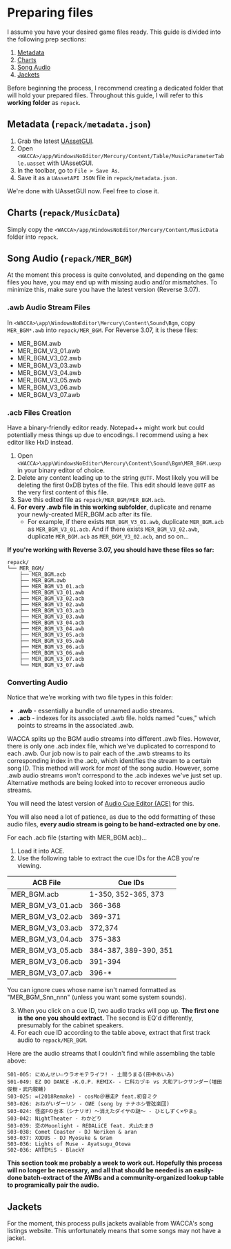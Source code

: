 # Preparing files
I assume you have your desired game files ready. This guide is divided into the following prep sections:

1. [Metadata](##Metadata)
2. [Charts](##Charts)
3. [Song Audio](##Song%20Audio)
4. [Jackets](##Jackets)

Before beginning the process, I recommend creating a dedicated folder that will hold your prepared files. Throughout this guide, I will refer to this **working folder** as `repack`.

## Metadata (`repack/metadata.json`)
1. Grab the latest [UAssetGUI](https://github.com/atenfyr/UAssetGUI).
2. Open `<WACCA>/app/WindowsNoEditor/Mercury/Content/Table/MusicParameterTable.uasset` with UAssetGUI.
3. In the toolbar, go to `File > Save As`.
4. Save it as a `UAssetAPI JSON` file in `repack/metadata.json`.

We're done with UAssetGUI now. Feel free to close it.

## Charts (`repack/MusicData`)
Simply copy the `<WACCA>/app/WindowsNoEditor/Mercury/Content/MusicData` folder into `repack`.

## Song Audio (`repack/MER_BGM`)
At the moment this process is quite convoluted, and depending on the game files you have, you may end up with missing audio and/or mismatches. To minimize this, make sure you have the latest version (Reverse 3.07).

### .awb Audio Stream Files
In `<WACCA>\app\WindowsNoEditor\Mercury\Content\Sound\Bgm`, copy `MER_BGM*.awb` into `repack/MER_BGM`. For Reverse 3.07, it is these files:
- MER_BGM.awb
- MER_BGM_V3_01.awb
- MER_BGM_V3_02.awb
- MER_BGM_V3_03.awb
- MER_BGM_V3_04.awb
- MER_BGM_V3_05.awb
- MER_BGM_V3_06.awb
- MER_BGM_V3_07.awb

### .acb Files Creation
Have a binary-friendly editor ready. Notepad++ might work but could potentially mess things up due to encodings. I recommend using a hex editor like HxD instead.

1. Open `<WACCA>\app\WindowsNoEditor\Mercury\Content\Sound\Bgm\MER_BGM.uexp` in your binary editor of choice.
2. Delete any content leading up to the string `@UTF`. Most likely you will be deleting the first 0xDB bytes of the file. This edit should leave `@UTF` as the very first content of this file.
3. Save this edited file as `repack/MER_BGM/MER_BGM.acb`.
4. **For every .awb file in this working subfolder**, duplicate and rename your newly-created MER_BGM.acb after its file.
	- For example, if there exists `MER_BGM_V3_01.awb`, duplicate `MER_BGM.acb` as `MER_BGM_V3_01.acb`. And if there exists `MER_BGM_V3_02.awb`, duplicate `MER_BGM.acb` as `MER_BGM_V3_02.acb`, and so on...

**If you're working with Reverse 3.07, you should have these files so far:**
```
repack/
└── MER_BGM/
    ├── MER_BGM.acb
    ├── MER_BGM.awb
    ├── MER_BGM_V3_01.acb
    ├── MER_BGM_V3_01.awb
    ├── MER_BGM_V3_02.acb
    ├── MER_BGM_V3_02.awb
    ├── MER_BGM_V3_03.acb
    ├── MER_BGM_V3_03.awb
    ├── MER_BGM_V3_04.acb
    ├── MER_BGM_V3_04.awb
    ├── MER_BGM_V3_05.acb
    ├── MER_BGM_V3_05.awb
    ├── MER_BGM_V3_06.acb
    ├── MER_BGM_V3_06.awb
    ├── MER_BGM_V3_07.acb
    └── MER_BGM_V3_07.awb
```

### Converting Audio
Notice that we're working with two file types in this folder:
- **.awb** - essentially a bundle of unnamed audio streams.
- **.acb** - indexes for its associated .awb file. holds named "cues," which points to streams in the associated .awb.

WACCA splits up the BGM audio streams into different .awb files. However, there is only one .acb index file, which we've duplicated to correspond to each .awb. Our job now is to pair each of the .awb streams to its corresponding index in the .acb, which identifies the stream to a certain song ID. This method will work for *most* of the song audio. However, some .awb audio streams won't correspond to the .acb indexes we've just set up. Alternative methods are being looked into to recover erroneous audio streams.

You will need the latest version of [Audio Cue Editor (ACE)](https://github.com/LazyBone152/ACE) for this.

You will also need a lot of patience, as due to the odd formatting of these audio files, **every audio stream is going to be hand-extracted one by one.**

For each .acb file (starting with MER_BGM.acb)...
1. Load it into ACE.
2. Use the following table to extract the cue IDs for the ACB you're viewing.

| ACB File          | Cue IDs               |
|-------------------|-----------------------|
| MER_BGM.acb       | 1-350, 352-365, 373   |
| MER_BGM_V3_01.acb | 366-368               |
| MER_BGM_V3_02.acb | 369-371               |
| MER_BGM_V3_03.acb | 372,374               |
| MER_BGM_V3_04.acb | 375-383               |
| MER_BGM_V3_05.acb | 384-387, 389-390, 351 |
| MER_BGM_V3_06.acb | 391-394               |
| MER_BGM_V3_07.acb | 396-*                 |

You can ignore cues whose name isn't named formatted as "MER_BGM_Snn_nnn" (unless you want some system sounds).

3. When you click on a cue ID, two audio tracks will pop up. **The first one is the one you should extract.** The second is EQ'd differently, presumably for the cabinet speakers.
4. For each cue ID according to the table above, extract that first track audio to `repack/MER_BGM`.

Here are the audio streams that I couldn't find while assembling the table above:
```
S01-005: にめんせい☆ウラオモテライフ! - 土間うまる(田中あいみ)
S01-049: EZ DO DANCE -K.O.P. REMIX- - 仁科カヅキ vs 大和アレクサンダー(増田俊樹・武内駿輔)
S03-025: ∞(2018Remake) - cosMo＠暴走P feat.初音ミク
S03-026: おねがいダーリン - OИE (song by ナナホシ管弦楽団)
S03-024: 怪盗Fの台本（シナリオ）〜消えたダイヤの謎〜 - ひとしずく×やま△
S03-042: NightTheater - わかどり
S03-039: 恋のMoonlight - REDALiCE feat. 犬山たまき
S03-038: Comet Coaster - DJ Noriken & aran
S03-037: XODUS - DJ Myosuke & Gram
S03-036: Lights of Muse - Ayatsugu_Otowa
S02-036: ARTEMiS - BlackY
```

**This section took me probably a week to work out. Hopefully this process will no longer be necessary, and all that should be needed is an easily-done batch-extract of the AWBs and a community-organized lookup table to programically pair the audio.**

## Jackets
For the moment, this process pulls jackets available from WACCA's song listings website. This unfortunately means that some songs may not have a jacket.
